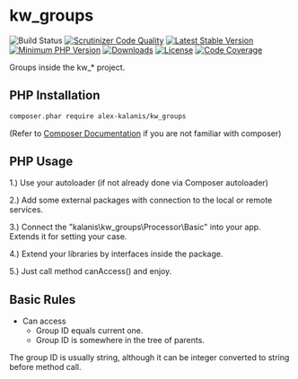 # kw_groups

![Build Status](https://github.com/alex-kalanis/kw_groups/actions/workflows/code_checks.yml/badge.svg)
[![Scrutinizer Code Quality](https://scrutinizer-ci.com/g/alex-kalanis/kw_groups/badges/quality-score.png?b=master)](https://scrutinizer-ci.com/g/alex-kalanis/kw_groups/?branch=master)
[![Latest Stable Version](https://poser.pugx.org/alex-kalanis/kw_groups/v/stable.svg?v=1)](https://packagist.org/packages/alex-kalanis/kw_groups)
[![Minimum PHP Version](https://img.shields.io/badge/php-%3E%3D%207.4-8892BF.svg)](https://php.net/)
[![Downloads](https://img.shields.io/packagist/dt/alex-kalanis/kw_groups.svg?v1)](https://packagist.org/packages/alex-kalanis/kw_groups)
[![License](https://poser.pugx.org/alex-kalanis/kw_groups/license.svg?v=1)](https://packagist.org/packages/alex-kalanis/kw_groups)
[![Code Coverage](https://scrutinizer-ci.com/g/alex-kalanis/kw_groups/badges/coverage.png?b=master&v=1)](https://scrutinizer-ci.com/g/alex-kalanis/kw_groups/?branch=master)

Groups inside the kw_* project.

## PHP Installation

```bash
composer.phar require alex-kalanis/kw_groups
```

(Refer to [Composer Documentation](https://github.com/composer/composer/blob/master/doc/00-intro.md#introduction) if you are not
familiar with composer)


## PHP Usage

1.) Use your autoloader (if not already done via Composer autoloader)

2.) Add some external packages with connection to the local or remote services.

3.) Connect the "kalanis\kw_groups\Processor\Basic" into your app. Extends it for setting your case.

4.) Extend your libraries by interfaces inside the package.

5.) Just call method canAccess() and enjoy.

## Basic Rules

- Can access
  - Group ID equals current one.
  - Group ID is somewhere in the tree of parents.

The group ID is usually string, although it can be integer converted to string before method call.
